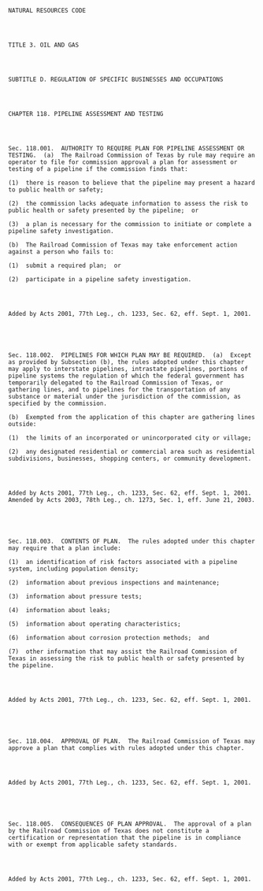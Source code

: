 ﻿
    
    
    	
    					
    
    
    NATURAL RESOURCES CODE
    
      
    
    
    TITLE 3. OIL AND GAS
    
      
    
    
    SUBTITLE D. REGULATION OF SPECIFIC BUSINESSES AND OCCUPATIONS
    
      
    
    
    CHAPTER 118. PIPELINE ASSESSMENT AND TESTING
    
      
    
    
    Sec. 118.001.  AUTHORITY TO REQUIRE PLAN FOR PIPELINE ASSESSMENT OR TESTING.  (a)  The Railroad Commission of Texas by rule may require an operator to file for commission approval a plan for assessment or testing of a pipeline if the commission finds that:
    
    (1)  there is reason to believe that the pipeline may present a hazard to public health or safety;
    
    (2)  the commission lacks adequate information to assess the risk to public health or safety presented by the pipeline;  or
    
    (3)  a plan is necessary for the commission to initiate or complete a pipeline safety investigation.
    
    (b)  The Railroad Commission of Texas may take enforcement action against a person who fails to:
    
    (1)  submit a required plan;  or
    
    (2)  participate in a pipeline safety investigation.
    
    
    
    
    Added by Acts 2001, 77th Leg., ch. 1233, Sec. 62, eff. Sept. 1, 2001.
    
    
    
    
    
    Sec. 118.002.  PIPELINES FOR WHICH PLAN MAY BE REQUIRED.  (a)  Except as provided by Subsection (b), the rules adopted under this chapter may apply to interstate pipelines, intrastate pipelines, portions of pipeline systems the regulation of which the federal government has temporarily delegated to the Railroad Commission of Texas, or gathering lines, and to pipelines for the transportation of any substance or material under the jurisdiction of the commission, as specified by the commission.
    
    (b)  Exempted from the application of this chapter are gathering lines outside:
    
    (1)  the limits of an incorporated or unincorporated city or village;
    
    (2)  any designated residential or commercial area such as residential subdivisions, businesses, shopping centers, or community development.
    
    
    
    
    Added by Acts 2001, 77th Leg., ch. 1233, Sec. 62, eff. Sept. 1, 2001.  Amended by Acts 2003, 78th Leg., ch. 1273, Sec. 1, eff. June 21, 2003.
    
    
    
    
    
    Sec. 118.003.  CONTENTS OF PLAN.  The rules adopted under this chapter may require that a plan include:
    
    (1)  an identification of risk factors associated with a pipeline system, including population density;
    
    (2)  information about previous inspections and maintenance;
    
    (3)  information about pressure tests;
    
    (4)  information about leaks;
    
    (5)  information about operating characteristics;
    
    (6)  information about corrosion protection methods;  and
    
    (7)  other information that may assist the Railroad Commission of Texas in assessing the risk to public health or safety presented by the pipeline.
    
    
    
    
    Added by Acts 2001, 77th Leg., ch. 1233, Sec. 62, eff. Sept. 1, 2001.
    
    
    
    
    
    Sec. 118.004.  APPROVAL OF PLAN.  The Railroad Commission of Texas may approve a plan that complies with rules adopted under this chapter.
    
    
    
    
    Added by Acts 2001, 77th Leg., ch. 1233, Sec. 62, eff. Sept. 1, 2001.
    
    
    
    
    
    Sec. 118.005.  CONSEQUENCES OF PLAN APPROVAL.  The approval of a plan by the Railroad Commission of Texas does not constitute a certification or representation that the pipeline is in compliance with or exempt from applicable safety standards.
    
    
    
    
    Added by Acts 2001, 77th Leg., ch. 1233, Sec. 62, eff. Sept. 1, 2001.
    
    
    
    
    				
